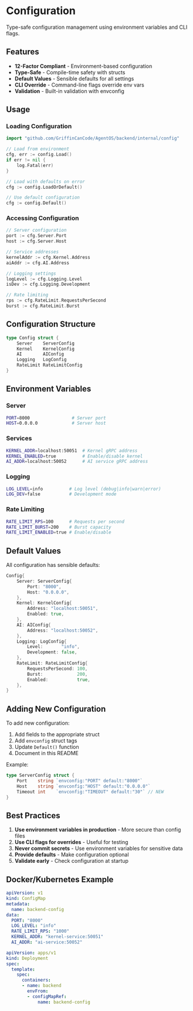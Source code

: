 # Configuration

Type-safe configuration management using environment variables and CLI flags.

## Features

- **12-Factor Compliant** - Environment-based configuration
- **Type-Safe** - Compile-time safety with structs
- **Default Values** - Sensible defaults for all settings
- **CLI Override** - Command-line flags override env vars
- **Validation** - Built-in validation with envconfig

## Usage

### Loading Configuration

```go
import "github.com/GriffinCanCode/AgentOS/backend/internal/config"

// Load from environment
cfg, err := config.Load()
if err != nil {
    log.Fatal(err)
}

// Load with defaults on error
cfg := config.LoadOrDefault()

// Use default configuration
cfg := config.Default()
```

### Accessing Configuration

```go
// Server configuration
port := cfg.Server.Port
host := cfg.Server.Host

// Service addresses
kernelAddr := cfg.Kernel.Address
aiAddr := cfg.AI.Address

// Logging settings
logLevel := cfg.Logging.Level
isDev := cfg.Logging.Development

// Rate limiting
rps := cfg.RateLimit.RequestsPerSecond
burst := cfg.RateLimit.Burst
```

## Configuration Structure

```go
type Config struct {
    Server    ServerConfig
    Kernel    KernelConfig
    AI        AIConfig
    Logging   LogConfig
    RateLimit RateLimitConfig
}
```

## Environment Variables

### Server
```bash
PORT=8000                # Server port
HOST=0.0.0.0             # Server host
```

### Services
```bash
KERNEL_ADDR=localhost:50051  # Kernel gRPC address
KERNEL_ENABLED=true          # Enable/disable kernel
AI_ADDR=localhost:50052      # AI service gRPC address
```

### Logging
```bash
LOG_LEVEL=info          # Log level (debug|info|warn|error)
LOG_DEV=false           # Development mode
```

### Rate Limiting
```bash
RATE_LIMIT_RPS=100      # Requests per second
RATE_LIMIT_BURST=200    # Burst capacity
RATE_LIMIT_ENABLED=true # Enable/disable
```

## Default Values

All configuration has sensible defaults:

```go
Config{
    Server: ServerConfig{
        Port: "8000",
        Host: "0.0.0.0",
    },
    Kernel: KernelConfig{
        Address: "localhost:50051",
        Enabled: true,
    },
    AI: AIConfig{
        Address: "localhost:50052",
    },
    Logging: LogConfig{
        Level:       "info",
        Development: false,
    },
    RateLimit: RateLimitConfig{
        RequestsPerSecond: 100,
        Burst:             200,
        Enabled:           true,
    },
}
```

## Adding New Configuration

To add new configuration:

1. Add fields to the appropriate struct
2. Add `envconfig` struct tags
3. Update `Default()` function
4. Document in this README

Example:
```go
type ServerConfig struct {
    Port    string `envconfig:"PORT" default:"8000"`
    Host    string `envconfig:"HOST" default:"0.0.0.0"`
    Timeout int    `envconfig:"TIMEOUT" default:"30"` // NEW
}
```

## Best Practices

1. **Use environment variables in production** - More secure than config files
2. **Use CLI flags for overrides** - Useful for testing
3. **Never commit secrets** - Use environment variables for sensitive data
4. **Provide defaults** - Make configuration optional
5. **Validate early** - Check configuration at startup

## Docker/Kubernetes Example

```yaml
apiVersion: v1
kind: ConfigMap
metadata:
  name: backend-config
data:
  PORT: "8000"
  LOG_LEVEL: "info"
  RATE_LIMIT_RPS: "1000"
  KERNEL_ADDR: "kernel-service:50051"
  AI_ADDR: "ai-service:50052"
```

```yaml
apiVersion: apps/v1
kind: Deployment
spec:
  template:
    spec:
      containers:
      - name: backend
        envFrom:
        - configMapRef:
            name: backend-config
```

